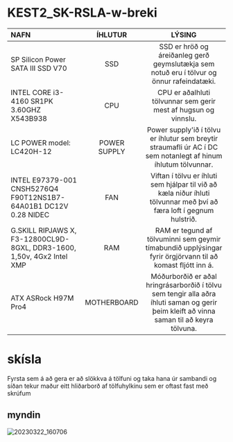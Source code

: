 # KEST2_SK-RSLA-w-breki

| NAFN | ÍHLUTUR | LÝSING |
| :--- | :----: | :---: |
| SP Silicon Power SATA III SSD V70 | SSD | SSD er hröð og áreiðanleg gerð geymslutækja sem notuð eru í tölvur og önnur rafeindatæki. |
| INTEL CORE i3-4160 SR1PK 3.60GHZ X543B938 | CPU | CPU er aðalhluti tölvunnar sem gerir mest af hugsun og vinnslu. |
| LC POWER model: LC420H-12 | POWER SUPPLY | Power supply'ið í tölvu er íhlutur sem breytir straumafli úr AC í DC sem notanlegt af hinum íhlutum tölvunnar.|
| INTEL E97379-001 CNSH5276Q4 F90T12NS1B7- 64A01B1 DC12V 0.28 NIDEC | FAN | Viftan í tölvu er íhluti sem hjálpar til við að kæla niður íhluti tölvunnar með því að færa loft í gegnum hulstrið. |
| G.SKILL RIPJAWS X, F3-12800CL9D-8GXL, DDR3-1600, 1,50v, 4Gx2 Intel XMP | RAM | RAM er tegund af tölvuminni sem geymir tímabundið upplýsingar fyrir örgjörvann til að komast fljótt inn á. |
| ATX ASRock H97M Pro4 | MOTHERBOARD | Móðurborðið er aðal hringrásarborðið í tölvu sem tengir alla aðra íhluti saman og gerir þeim kleift að vinna saman til að keyra tölvuna. |


# skísla

Fyrsta sem á að gera er að slökkva á tölfuni og taka hana úr sambandi og síðan tekur maður eitt hliðarborð af tölfuhylkinu sem er oftast fast með skrúfum




## myndin

![20230322_160706](https://user-images.githubusercontent.com/88351016/226968460-40efcd49-ac7e-4aa0-a09e-f9a84f237542.jpg)
